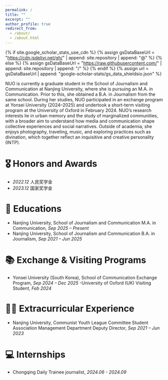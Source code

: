 ```yaml
---
permalink: /
title: ""
excerpt: ""
author_profile: true
redirect_from: 
  - /about/
  - /about.html
---
```


{% if site.google_scholar_stats_use_cdn %}
{% assign gsDataBaseUrl = "https://cdn.jsdelivr.net/gh/" | append: site.repository | append: "@" %}
{% else %}
{% assign gsDataBaseUrl = "https://raw.githubusercontent.com/" | append: site.repository | append: "/" %}
{% endif %}
{% assign url = gsDataBaseUrl | append: "google-scholar-stats/gs_data_shieldsio.json" %}

<span class='anchor' id='about-me'></span>

NUO is currently a graduate student in the School of Journalism and Communication at Nanjing University, where she is pursuing an M.A. in Communication. Prior to this, she obtained a B.A. in Journalism from the same school. During her studies, NUO participated in an exchange program at Yonsei University (2024–2025) and undertook a short-term visiting program at the University of Oxford in February 2024.
NUO’s research interests lie in urban memory and the study of marginalized communities, with a broader aim to understand how media and communication shape collective experiences and social narratives. Outside of academia, she enjoys photography, traveling, music, and exploring practices such as divination, which together reflect an inquisitive and creative personality (INTP).


# 🎖 Honors and Awards
- *2022.12* 人民奖学金 
- *2023.12* 国家奖学金 

# 📖 Educations
- Nanjing University, School of Journalism and Communication
M.A. in Communication, *Sep 2025 – Present*
- Nanjing University, School of Journalism and Communication
B.A. in Journalism, *Sep 2021 – Jun 2025*

# 📚 Exchange & Visiting Programs
- Yonsei University (South Korea), School of Communication
Exchange Program, *Sep 2024 – Dec 2025*
-University of Oxford (UK)
Visiting Student, *Feb 2024*

# 🏄‍♀️ Extracurricular Experience
- Nanjing University, Communist Youth League Committee Student Association Management Department
Deputy Director, *Sep 2021 – Jun 2023*

# 💻 Internships
- Chongqing Daily
  Trainee journalist, *2024.06 - 2024.09*
